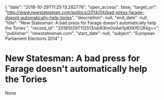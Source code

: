 {
  "date": "2018-10-29T11:25:13.282778", 
  "open_access": false, 
  "target_url": "http://www.newstatesman.com/politics/2014/04/bad-press-farage-doesnt-automatically-help-tories", 
  "description": null, 
  "end_date": null, 
  "title": "New Statesman: A bad press for Farage doesn't automatically help the Tories ", 
  "record_id": "20181029T112513/sbR3ImOxAel1p8XKfECR4g==", 
  "publisher": "newstatesman.com", 
  "start_date": null, 
  "subject": "European Parliament Elections 2014"
}

# New Statesman: A bad press for Farage doesn't automatically help the Tories 

None